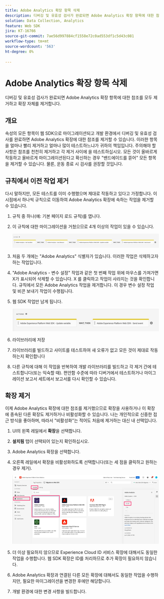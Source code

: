 ```yaml
---
title: Adobe Analytics 확장 항목 삭제
description: 디버깅 및 유효성 검사가 완료되면 Adobe Analytics 확장 항목에 대한 참조를 모두 제거하고 확장 자체를 제거합니다.
solution: Data Collection, Analytics
feature: Web SDK
jira: KT-16766
source-git-commit: 7ae56d997884cf1558e72c0ad553df1c5d43c081
workflow-type: tm+mt
source-wordcount: '563'
ht-degree: 0%

---
```



# Adobe Analytics 확장 항목 삭제

디버깅 및 유효성 검사가 완료되면 Adobe Analytics 확장 항목에 대한 참조를 모두 제거하고 확장 자체를 제거합니다.

## 개요

속성의 모든 항목이 웹 SDK으로 마이그레이션되고 개발 환경에서 디버깅 및 유효성 검사를 완료하면 Adobe Analytics 확장에 대한 참조를 제거할 수 있습니다. 이러한 항목을 얼마나 빨리 제거하고 얼마나 많이 테스트하느냐가 귀하의 책임입니다. 주의해야 할 사항은 참조를 천천히 제거하고 각 제거 사이에 을 테스트하십시오. 모든 것이 올바르게 작동하고 올바르게 마이그레이션된다고 확신하는 경우 &quot;밴드에이드를 뜯어&quot; 모든 항목을 제거할 수 있습니다. 물론, 운동 종료 시 검사를 권장할 것입니다.

## 규칙에서 이전 작업 제거

다시 말하지만, 모든 테스트를 이미 수행했으며 제대로 작동하고 있다고 가정합니다. 이 시점에서 하나씩 규칙으로 이동하여 Adobe Analytics 확장에 속하는 작업을 제거할 수 있습니다.

1. 규칙 중 하나(예: 기본 페이지 로드 규칙)를 엽니다.
1. 이 규칙에 대한 마이그레이션을 거쳤으므로 4개 이상의 작업이 있을 수 있습니다.

   ![네 가지 작업 모두](assets/all-four-actions.jpg)

1. 처음 두 개에는 &quot;Adobe Analytics&quot; 식별자가 있습니다. 이러한 작업은 삭제하고자 하는 작업입니다.
1. &quot;Adobe Analytics - 변수 설정&quot; 작업과 같은 첫 번째 작업 위에 마우스를 가져가면 X가 표시되어 삭제할 수 있습니다. X 를 클릭하고 작업이 사라지는 것을 확인합니다. 규칙에서 모든 Adobe Analytics 작업을 제거합니다. 이 경우 변수 설정 작업 및 비콘 보내기 작업이 수행됩니다.
1. 웹 SDK 작업만 남게 됩니다.

   ![웹 SDK 작업만](assets/websdk-actions-only.jpg)

1. 라이브러리에 저장
1. 라이브러리를 빌드하고 사이트를 테스트하여 새 오류가 없고 모든 것이 제대로 작동하는지 확인합니다
1. 다른 규칙에 대해 이 작업을 반복하여 개발 라이브러리를 빌드하고 각 제거 간에 테스트합니다(또는 익숙할 때). 편안함 수준에 따라 디버거에서 테스트하거나 마이그레이션 보고서 세트에서 보고서를 다시 확인할 수 있습니다.

## 확장 제거

이제 Adobe Analytics 확장에 대한 참조를 제거했으므로 확장을 사용하거나 이 확장에 종속된 다른 확장도 제거하거나 비활성화할 수 있습니다. 나는 개인적으로 신중한 접근 방식을 좋아하며, 따라서 &quot;비활성화&quot;는 적어도 처음에 제거하는 대신 내 선택입니다.

1. UI의 왼쪽 레일에서 **확장**&#x200B;을 선택합니다.
1. **설치됨** 탭이 선택되어 있는지 확인하십시오.
1. Adobe Analytics 확장을 선택합니다.
1. 오른쪽 레일에서 확장을 비활성화하도록 선택합니다(또는 세 점을 클릭하고 원하는 경우 제거).

   ![Analytics 확장 사용 안 함](assets/disable-analytics-extension.jpg)

1. 더 이상 필요하지 않으므로 Experience Cloud ID 서비스 확장에 대해서도 동일한 작업을 수행합니다. 웹 SDK 확장은 ID를 처리하므로 추가 확장이 필요하지 않습니다.
1. Adobe Analytics 확장과 연결된 다른 모든 확장에 대해서도 동일한 작업을 수행하지만, 필요한 마이그레이션을 변경한 후에만 해당합니다.
1. 개발 환경에 대한 변경 사항을 빌드합니다.

